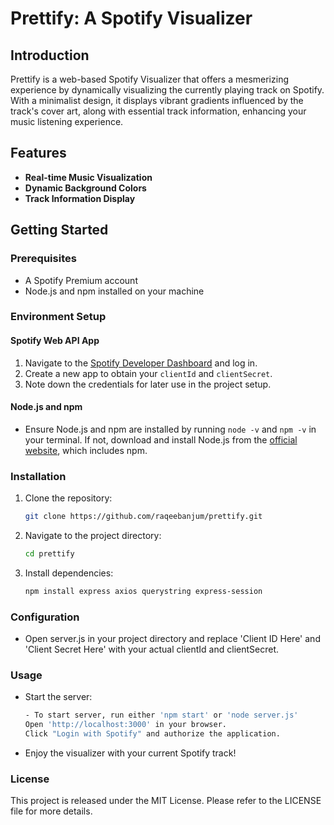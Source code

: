 # Prettify: A Spotify Visualizer

## Introduction

Prettify is a web-based Spotify Visualizer that offers a mesmerizing experience by dynamically visualizing the currently playing track on Spotify. With a minimalist design, it displays vibrant gradients influenced by the track's cover art, along with essential track information, enhancing your music listening experience.

## Features

- **Real-time Music Visualization**
- **Dynamic Background Colors**
- **Track Information Display**

## Getting Started

### Prerequisites

- A Spotify Premium account
- Node.js and npm installed on your machine

### Environment Setup

#### Spotify Web API App

1. Navigate to the [Spotify Developer Dashboard](https://developer.spotify.com/dashboard/) and log in.
2. Create a new app to obtain your `clientId` and `clientSecret`.
3. Note down the credentials for later use in the project setup.

#### Node.js and npm

- Ensure Node.js and npm are installed by running `node -v` and `npm -v` in your terminal. If not, download and install Node.js from the [official website](https://nodejs.org/), which includes npm.

### Installation

1. Clone the repository:
   ```bash
   git clone https://github.com/raqeebanjum/prettify.git
2. Navigate to the project directory:
   ```bash
   cd prettify
3. Install dependencies:
   ```bash
   npm install express axios querystring express-session
### Configuration
- Open server.js in your project directory and replace 'Client ID Here' and 'Client Secret Here' with your actual clientId and clientSecret.

### Usage
- Start the server:
   ```bash
   - To start server, run either 'npm start' or 'node server.js'
   Open 'http://localhost:3000' in your browser.
   Click "Login with Spotify" and authorize the application.
- Enjoy the visualizer with your current Spotify track!

### License
This project is released under the MIT License. Please refer to the LICENSE file for more details.
